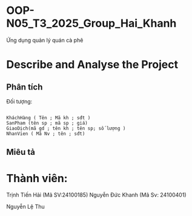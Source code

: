 # OOP-N05_T3_2025_Group_Hai_Khanh

Ứng dụng quản lý quán cà phê

# Describe and Analyse the Project 

## Phân tích

Đối tượng:

```

KháchHàng ( Tên ; Mã kh ; sđt )
SanPham (tên sp ; mã sp ; giá)
GiaoDịch(mã gd ; tên kh ; tên sp; số lượng )
NhanVien ( Mã Nv ; tên ; sđt)

```

## Miêu tả


# Thành viên:

Trịnh Tiến Hải (Mã SV:24100185)
Nguyễn Đức Khanh (Mã Sv: 24100401)


Nguyễn Lệ Thu
